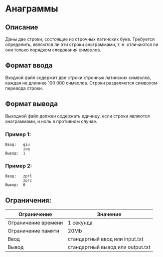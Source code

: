 # Анаграммы

## Описание

Даны две строки, состоящие из строчных латинских букв. Требуется определить, являются ли эти строки анаграммами, т. е.
отличаются ли они только порядком следования символов.

## Формат ввода

Входной файл содержит две строки строчных латинских символов, каждая не длиннее 100 000 символов. Строки разделяются
символом перевода строки.

## Формат вывода

Выходной файл должен содержать единицу, если строки являются анаграммами, и ноль в противном случае.

### Пример 1:

    Ввод:   qiu
            iuq
    Вывод:  1

### Пример 2:

    Ввод:   zprl
            zprc
    Вывод:  0

## Ограничения:

| Ограничение         | Значение                         |
| ------------------- | -------------------------------- |
| Ограничение времени |    1 секунда                        |
| Ограничение памяти  | 20Mb                             |
| Ввод                |    стандартный ввод или input.txt   |
| Вывод               | стандартный вывод или output.txt |
